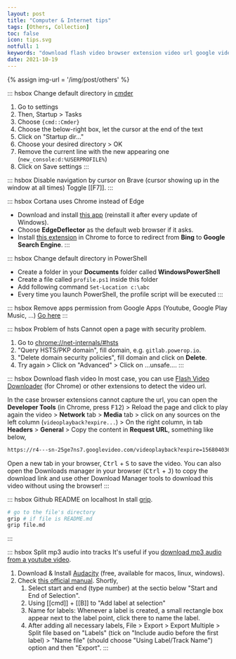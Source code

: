 ```yaml
---
layout: post
title: "Computer & Internet tips"
tags: [Others, Collection]
toc: false
icon: tips.svg
notfull: 1
keywords: "download flash video browser extension video url google video download manager videoplay developer tools exclude files folders search technique skills patterns preference settings confige configure options remove apps google apps bit.ly cortana uses chrome instead of edge default browser windows 10 change default directory powershell cmder github readme localhost split mp3 audio audacity youtube video tracks brave cursor"
date: 2021-10-19
---
```


{% assign img-url = '/img/post/others' %}

::: hsbox Change default directory in [cmder](https://cmder.net/)
1. Go to settings
2. Then, Startup > Tasks
3. Choose `{cmd::Cmder}`
4. Choose the below-right box, let the cursor at the end of the text
5. Click on "Startup dir…"
6. Choose your desired directory > OK
7. Remove the current line with the new appearing one (`new_console:d:%USERPROFILE%`)
8. Click on Save settings
:::

::: hsbox Disable navigation by cursor on Brave (cursor showing up in the window at all times)
Toggle [[F7]].
:::


::: hsbox Cortana uses Chrome instead of Edge
- Download and install [this app](https://github.com/da2x/EdgeDeflector/releases) (reinstall it after every update of Windows).
- Choose **EdgeDeflector** as the default web browser if it asks.
- Install [this extension](https://chrome.google.com/webstore/detail/chrometana-redirect-bing/) in Chrome to force to redirect from **Bing** to **Google Search Engine**.
:::


::: hsbox Change default directory in PowerShell
- Create a folder in your **Documents** folder called **WindowsPowerShell**
- Create a file called `profile.ps1` inside this folder
- Add following command `Set-Location c:\abc`
- Every time you launch PowerShell, the profile script will be executed
:::

::: hsbox  Remove apps permission from Google Apps (Youtube, Google Play Music, …)
[Go here](https://myaccount.google.com/permissions)
:::


::: hsbox Problem of hsts
Cannot open a page with security problem.

1. Go to [chrome://net-internals/#hsts](chrome://net-internals/#hsts)
2. "Query HSTS/PKP domain", fill domain, e.g. `gitlab.powerop.io`.
3. "Delete domain security policies", fill domain and click on __Delete__.
4. Try again > Click on "Advanced" > Click on ...unsafe....
:::

::: hsbox Download flash video
In most case, you can use [Flash Video Downloader](https://chrome.google.com/webstore/detail/flash-video-downloader/aiimdkdngfcipjohbjenkahhlhccpdbc?hl=en) (for Chrome) or other extensions to detect the video url.

In the case browser extensions cannot capture the url, you can open the **Developer Tools** (in Chrome, press <kbd>F12</kbd>) > Reload the page and click to play again the video > **Network** tab > **Media** tab > click on any sources on the left column (`videoplayback?expire...`) > On the right column, in tab **Headers** > **General** > Copy the content in **Request URL**, something like below,

~~~ bash
https://r4---sn-25ge7ns7.googlevideo.com/videoplayback?expire=1568040368&ei=kEl2Xb...f_cW7qE=
~~~

Open a new tab in your browser, <kbd>Ctrl</kbd> + <kbd>S</kbd> to save the video. You can also open the Downloads manager in your browser (<kbd>Ctrl</kbd> + <kbd>J</kbd>) to copy the download link and use other Download Manager tools to download this video without using the browser!
:::

::: hsbox Github README on localhost
In stall [grip](https://github.com/joeyespo/grip).

``` bash
# go to the file's directory
grip # if file is README.md
grip file.md
```
:::

::: hsbox Split mp3 audio into tracks
It's useful if you [download mp3 audio from a youtube video](https://y2mate.guru/en8/).

1. Download & Install [Audacity](https://www.audacityteam.org/download/) (free, available for macos, linux, windows).
2. Check [this official manual](https://manual.audacityteam.org/man/splitting_a_recording_into_separate_tracks.html). Shortly,
   1. Select start and end (type number) at the sectio below "Start and End of Selection".
   2. Using [[cmd]] + [[B]] to "Add label at selection"
   3. Name for labels: Whenever a label is created, a small rectangle box appear next to the label point, click there to name the label.
   4. After adding all necessary labels, File > Export > Export Multiple > Split file based on "Labels" (tick on "Include audio before the first label) > "Name file" (should choose "Using Label/Track Name") option and then "Export".
:::